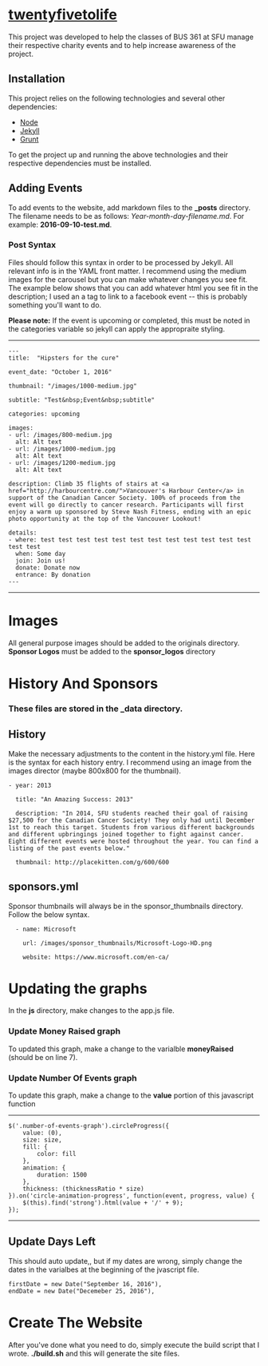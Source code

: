 # [twentyfivetolife](http://www.twentyfivetolife.ca/ "twentyfivetolife")

This project was developed to help the classes of BUS 361 at SFU manage their respective charity events and to help increase awareness of the project.

## Installation
This project relies on the following technologies and several other dependencies:
* [Node](https://nodejs.org/en/ "Node")
* [Jekyll](https://jekyllrb.com/ "Jekyll CMS")
* [Grunt](http://gruntjs.com/ "Grunt")

To get the project up and running the above technologies and their respective dependencies must be installed.

## Adding Events
To add events to the website, add markdown files to the **_posts** directory. The filename needs to be as follows:
*Year-month-day-filename.md*. For example: **2016-09-10-test.md**.

### Post Syntax
Files should follow this syntax in order to be processed by Jekyll. All relevant info is in the YAML front matter. I recommend using the medium images for the carousel but you can make whatever changes you see fit. The example below shows that you can add whatever html you see fit in the description; I used an a tag to link to a facebook event -- this is probably something you'll want to do.

**Please note:** If the event is upcoming or completed, this must be noted in the categories variable so jekyll can apply the appropraite styling.

---

    ---
    title:  "Hipsters for the cure"

    event_date: "October 1, 2016"

    thumbnail: "/images/1000-medium.jpg"

    subtitle: "Test&nbsp;Event&nbsp;subtitle"

    categories: upcoming

    images:
    - url: /images/800-medium.jpg
      alt: Alt text
    - url: /images/1000-medium.jpg
      alt: Alt text
    - url: /images/1200-medium.jpg
      alt: Alt text

    description: Climb 35 flights of stairs at <a href="http://harbourcentre.com/">Vancouver's Harbour Center</a> in support of the Canadian Cancer Society. 100% of proceeds from the event will go directly to cancer research. Participants will first enjoy a warm up sponsored by Steve Nash Fitness, ending with an epic photo opportunity at the top of the Vancouver Lookout!

    details:
    - where: test test test test test test test test test test test test test test
      when: Some day
      join: Join us!
      donate: Donate now
      entrance: By donation
    ---
---

# Images
All general purpose images should be added to the originals directory. **Sponsor Logos** must be added to the **sponsor_logos** directory

# History And Sponsors
### These files are stored in the **_data** directory.
## History
Make the necessary adjustments to the content in the history.yml file. Here is the syntax for each history entry.
I recommend using an image from the images director (maybe 800x800 for the thumbnail).

    - year: 2013

      title: "An Amazing Success: 2013"

      description: "In 2014, SFU students reached their goal of raising $27,500 for the Canadian Cancer Society! They only had until December 1st to reach this target. Students from various different backgrounds and different upbringings joined together to fight against cancer. Eight different events were hosted throughout the year. You can find a listing of the past events below."

      thumbnail: http://placekitten.com/g/600/600

## sponsors.yml
Sponsor thumbnails will always be in the sponsor_thumbnails directory. Follow the below syntax.
      
      - name: Microsoft

        url: /images/sponsor_thumbnails/Microsoft-Logo-HD.png

        website: https://www.microsoft.com/en-ca/

# Updating the graphs
In the **js** directory, make changes to the app.js file.
### Update Money Raised graph
To updated this graph, make a change to the varialble **moneyRaised** (should be on line 7).

### Update Number Of Events graph

To update this graph, make a change to the **value** portion of this javascript function

---
    $('.number-of-events-graph').circleProgress({
        value: (0),
        size: size,
        fill: {
            color: fill
        },
        animation: {
            duration: 1500
        },
        thickness: (thicknessRatio * size)
    }).on('circle-animation-progress', function(event, progress, value) {
        $(this).find('strong').html(value + '/' + 9);
    });
---

## Update Days Left
This should auto update,, but if my dates are wrong, simply change the dates in the varialbes at the beginning of the jvascript file.

    firstDate = new Date("September 16, 2016"),
    endDate = new Date("Decemeber 25, 2016"),


# Create The Website
After you've done what you need to do, simply execute the build script that I wrote. **./build.sh** and this will generate the site files.
